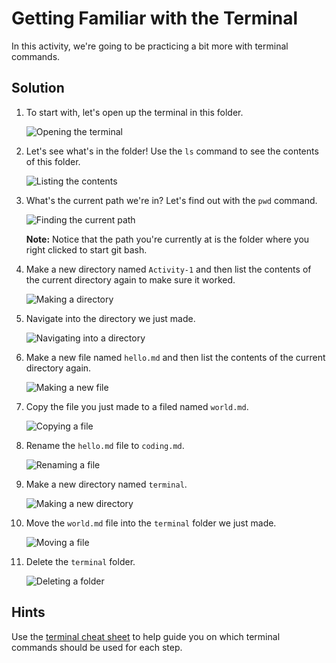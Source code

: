 # Getting Familiar with the Terminal

In this activity, we're going to be practicing a bit more with terminal commands.

## Solution

1. To start with, let's open up the terminal in this folder.

    ![Opening the terminal](Images/01.PNG)

2. Let's see what's in the folder! Use the `ls` command to see the contents of this folder.

    ![Listing the contents](Images/02.PNG)

3. What's the current path we're in? Let's find out with the `pwd` command.

    ![Finding the current path](Images/03.PNG)

    **Note:** Notice that the path you're currently at is the folder where you right clicked to start git bash.

4. Make a new directory named `Activity-1` and then list the contents of the current directory again to make sure it worked.

    ![Making a directory](Images/04.PNG)

5. Navigate into the directory we just made.

    ![Navigating into a directory](Images/05.PNG)

6. Make a new file named `hello.md` and then list the contents of the current directory again.

    ![Making a new file](Images/06.PNG)

7. Copy the file you just made to a filed named `world.md`.

    ![Copying a file](Images/07.PNG)

8. Rename the `hello.md` file to `coding.md`.

    ![Renaming a file](Images/08.PNG)

9. Make a new directory named `terminal`.

    ![Making a new directory](Images/09.PNG)

10. Move the `world.md` file into the `terminal` folder we just made.

    ![Moving a file](Images/10.PNG)

11. Delete the `terminal` folder.

    ![Deleting a folder](Images/11.PNG)

## Hints

Use the [terminal cheat sheet](../Unsolved/Terminal-Cheatsheet.md) to help guide you on which terminal commands should be used for each step.
